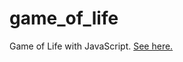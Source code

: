 # game_of_life
Game of Life with JavaScript. [See here.](https://mahsheikhdir.github.io/game_of_life/index.html)
